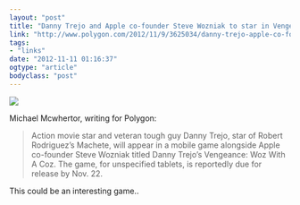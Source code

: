 ```yaml
---
layout: "post"
title: "Danny Trejo and Apple co-founder Steve Wozniak to star in Vengeance video game"
link: "http://www.polygon.com/2012/11/9/3625034/danny-trejo-apple-co-founder-steve-wozniak-to-star-in-vengeance"
tags: 
- "links"
date: "2012-11-11 01:16:37"
ogtype: "article"
bodyclass: "post"
---
```


![](http://cdn.rogerstringer.com/wp-content/uploads/2012/11/20121110-171440.jpg)

Michael Mcwhertor, writing for Polygon:

> Action movie star and veteran tough guy Danny Trejo, star of Robert Rodriguez’s Machete, will appear in a mobile game alongside Apple co-founder Steve Wozniak titled Danny Trejo’s Vengeance: Woz With A Coz. The game, for unspecified tablets, is reportedly due for release by Nov. 22.

This could be an interesting game..